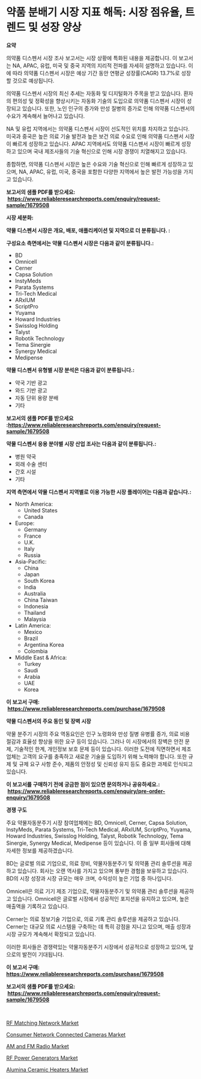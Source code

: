 <p><h1>약품 분배기 시장 지표 해독: 시장 점유율, 트렌드 및 성장 양상</h1></p><p><strong>요약</strong></p>
<p><p>의약품 디스펜서 시장 조사 보고서는 시장 상황에 특화된 내용을 제공합니다. 이 보고서는 NA, APAC, 유럽, 미국 및 중국 지역의 지리적 전파를 자세히 설명하고 있습니다. 이에 따라 의약품 디스펜서 시장은 예상 기간 동안 연평균 성장률(CAGR) 13.7%로 성장할 것으로 예상됩니다.</p><p>의약품 디스펜서 시장의 최신 추세는 자동화 및 디지털화가 주목을 받고 있습니다. 환자의 편의성 및 정확성을 향상시키는 자동화 기술의 도입으로 의약품 디스펜서 시장이 성장되고 있습니다. 또한, 노인 인구의 증가와 만성 질병의 증가로 인해 의약품 디스펜서의 수요가 계속해서 늘어나고 있습니다.</p><p>NA 및 유럽 지역에서는 의약품 디스펜서 시장이 선도적인 위치를 차지하고 있습니다. 미국과 중국은 높은 의료 기술 발전과 높은 보건 의료 수요로 인해 의약품 디스펜서 시장이 빠르게 성장하고 있습니다. APAC 지역에서도 의약품 디스펜서 시장이 빠르게 성장하고 있으며 국내 제조사들의 기술 혁신으로 인해 시장 경쟁이 치열해지고 있습니다.</p><p>종합하면, 의약품 디스펜서 시장은 높은 수요와 기술 혁신으로 인해 빠르게 성장하고 있으며, NA, APAC, 유럽, 미국, 중국을 포함한 다양한 지역에서 높은 발전 가능성을 가지고 있습니다.</p></p>
<p><strong>보고서의 샘플 PDF를 받으세요: &nbsp;<a href="https://www.reliableresearchreports.com/enquiry/request-sample/1679508">https://www.reliableresearchreports.com/enquiry/request-sample/1679508</a></strong></p>
<p><strong>시장 세분화:</strong></p>
<p><strong> 약물 디스펜서 시장은 개요, 배포, 애플리케이션 및 지역으로 더 분류됩니다. :</strong></p>
<p><strong>구성요소 측면에서는 약물 디스펜서 시장은 다음과 같이 분류됩니다.:</strong></p>
<p><ul><li>BD</li><li>Omnicell</li><li>Cerner</li><li>Capsa Solution</li><li>InstyMeds</li><li>Parata Systems</li><li>Tri-Tech Medical</li><li>ARxIUM</li><li>ScriptPro</li><li>Yuyama</li><li>Howard Industries</li><li>Swisslog Holding</li><li>Talyst</li><li>Robotik Technology</li><li>Tema Sinergie</li><li>Synergy Medical</li><li>Medipense</li></ul></p>
<p><strong> 약물 디스펜서 유형별 시장 분석은 다음과 같이 분류됩니다.:</strong></p>
<p><ul><li>약국 기반 광고</li><li>와드 기반 광고</li><li>자동 단위 용량 분배</li><li>기타</li></ul></p>
<p><strong>보고서의 샘플 PDF를 받으세요 :<a href="https://www.reliableresearchreports.com/enquiry/request-sample/1679508">https://www.reliableresearchreports.com/enquiry/request-sample/1679508</a></strong></p>
<p><strong> 약물 디스펜서 응용 분야별 시장 산업 조사는 다음과 같이 분류됩니다.:</strong></p>
<p><ul><li>병원 약국</li><li>외래 수술 센터</li><li>간호 시설</li><li>기타</li></ul></p>
<p><strong>지역 측면에서 약물 디스펜서 지역별로 이용 가능한 시장 플레이어는 다음과 같습니다.:</strong></p>
<p><ul>
    <li>
        North America:
        <ul>
            <li>United States</li>
            <li>Canada</li>
        </ul>
    </li>
    <li>
        Europe:
        <ul>
            <li>Germany</li>
            <li>France</li>
            <li>U.K.</li>
            <li>Italy</li>
            <li>Russia</li>
        </ul>
    </li>
    <li>
        Asia-Pacific:
        <ul>
            <li>China</li>
            <li>Japan</li>
            <li>South Korea</li>
            <li>India</li>
            <li>Australia</li>
            <li>China Taiwan</li>
            <li>Indonesia</li>
            <li>Thailand</li>
            <li>Malaysia</li>
        </ul>
    </li>
    <li>
        Latin America:
        <ul>
            <li>Mexico</li>
            <li>Brazil</li>
            <li>Argentina Korea</li>
            <li>Colombia</li>
        </ul>
    </li>
    <li>
        Middle East & Africa:
        <ul>
            <li>Turkey</li>
            <li>Saudi</li>
            <li>Arabia</li>
            <li>UAE</li>
            <li>Korea</li>
        </ul>
    </li>
    </ul></p>
<p><strong>이 보고서 구매: &nbsp;<a href="https://www.reliableresearchreports.com/purchase/1679508">https://www.reliableresearchreports.com/purchase/1679508</a></strong></p>
<p><strong>약물 디스펜서의 주요 동인 및 장벽 시장</strong></p>
<p><p>약물 분주기 시장의 주요 역동요인은 인구 노령화와 만성 질병 유병률 증가, 의료 비용 절감과 효율성 향상을 위한 요구 등이 있습니다. 그러나 이 시장에서의 장벽은 안전 문제, 기술적인 한계, 개인정보 보호 문제 등이 있습니다. 이러한 도전에 직면하면서 제조업체는 고객의 요구를 충족하고 새로운 기술을 도입하기 위해 노력해야 합니다. 또한 규제 및 규제 요구 사항 준수, 제품의 안정성 및 신뢰성 유지 등도 중요한 과제로 인식되고 있습니다.</p></p>
<p><strong>이 보고서를 구매하기 전에 궁금한 점이 있으면 문의하거나 공유하세요.: &nbsp;<a href="https://www.reliableresearchreports.com/enquiry/pre-order-enquiry/1679508">https://www.reliableresearchreports.com/enquiry/pre-order-enquiry/1679508</a></strong></p>
<p><strong>경쟁 구도</strong></p>
<p><p>주요 약물자동분주기 시장 참여업체에는 BD, Omnicell, Cerner, Capsa Solution, InstyMeds, Parata Systems, Tri-Tech Medical, ARxIUM, ScriptPro, Yuyama, Howard Industries, Swisslog Holding, Talyst, Robotik Technology, Tema Sinergie, Synergy Medical, Medipense 등이 있습니다. 이 중 일부 회사들에 대해 자세한 정보를 제공하겠습니다.</p><p>BD는 글로벌 의료 기업으로, 의료 장비, 약물자동분주기 및 의약품 관리 솔루션을 제공하고 있습니다. 회사는 오랜 역사를 가지고 있으며 풍부한 경험을 보유하고 있습니다. BD의 시장 성장과 시장 규모는 매우 크며, 수익성이 높은 기업 중 하나입니다.</p><p>Omnicell은 의료 기기 제조 기업으로, 약물자동분주기 및 의약품 관리 솔루션을 제공하고 있습니다. Omnicell은 글로벌 시장에서 성공적인 포지션을 유지하고 있으며, 높은 매출액을 기록하고 있습니다.</p><p>Cerner는 의료 정보기술 기업으로, 의료 기록 관리 솔루션을 제공하고 있습니다. Cerner는 대규모 의료 시스템을 구축하는 데 특히 강점을 지니고 있으며, 매출 성장과 시장 규모가 계속해서 확장되고 있습니다.</p><p>이러한 회사들은 경쟁력있는 약물자동분주기 시장에서 성공적으로 성장하고 있으며, 앞으로의 발전이 기대됩니다.</p></p>
<p><strong>이 보고서 구매: &nbsp; <a href="https://www.reliableresearchreports.com/purchase/1679508">https://www.reliableresearchreports.com/purchase/1679508</a></strong></p>
<p><strong>보고서의 샘플 PDF를 받으세요: &nbsp;<a href="https://www.reliableresearchreports.com/enquiry/request-sample/1679508">https://www.reliableresearchreports.com/enquiry/request-sample/1679508</a></strong><strong></strong></p>
<p>&nbsp;</p>
<p><p><a href="https://pretty-mail-caf.notion.site/RF-Matching-Network-Market-Analysis-and-Market-Size-Global-Industry-Overview-Market-Segmentation-a-b3eb5a8764a545029d566a7464555ece">RF Matching Network Market</a></p><p><a href="https://github.com/Glendatilghmankmgz0rbhwpy/Market-Research-Report-List-1/blob/main/consumer-network-connected-cameras-market.md">Consumer Network Connected Cameras Market</a></p><p><a href="https://view.publitas.com/reportprime-1/am-and-fm-radio-market-provides-a-comprehensive-analysis-including-a-macro-overview-of-the-market-as-well-as-micro-details-such-as-market-size-and-competitive-landscape/">AM and FM Radio Market</a></p><p><a href="https://flame-sidecar-702.notion.site/RF-Power-Generators-Market-Analysis-Examines-its-Scope-on-Growth-Opportunities-and-Forecasted-Trend-28f4c3d4edd347439588083e0042ff4b">RF Power Generators Market</a></p><p><a href="https://view.publitas.com/reportprime-1/alumina-ceramic-heaters-market-size-and-growth-market-segmentation-regional-and-country-breakdowns-and-market-trends-for-period-from-2024-2031/">Alumina Ceramic Heaters Market</a></p></p>